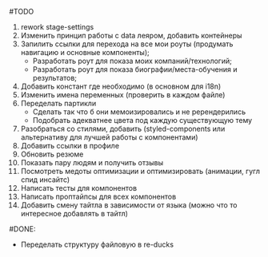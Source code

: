 #TODO
1. rework stage-settings
2. Изменить принцип работы с data леяром, добавить контейнеры
3. Запилить ссылки для перехода на все мои роуты (продумать навигацию и основные компоненты);
   - Разработать роут для показа моих 
компаний/технологий;
   - Разработать роут для показа биографии/места-обучения и результатов;
4. Добавить констант где необходимо (в основном для i18n)
5. Изменить имена переменных (проверить в каждом файле)
6. Переделать партикли
    - Сделать так что б они мемоизировались и не ререндерились
    - Подобрать адекватнее цвета под каждую существующую тему
7. Разобраться со стилями, добавить (styled-components или альтернативу для лучшей работы с компонентами)
8. Добавить ссылки в профиле
9. Обновить резюме
10. Показать пару людям и получить отзывы
11. Посмотреть медоты оптимизации и оптимизировать (анимации, гугл спид инсайтс)
12. Написать тесты для компонентов
13. Написать проптайпсы для всех компонентов
14. Добавить смену тайтла в зависимости от языка (можно что то интересное добавлять в тайтл)



#DONE:
- Переделать структуру файловую в re-ducks


[comment]: <> (0. Купить домен - задеплоить.)
